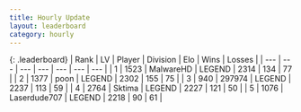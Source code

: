 ```yaml
---
title: Hourly Update
layout: leaderboard
category: hourly
---
```


{: .leaderboard}
| Rank | LV | Player | Division | Elo | Wins | Losses |
| --- | --- | --- | --- | --- | --- | --- |
| <span data-change="0">1</span> | 1523 | <span title="ID: 261794">MalwareHD</span> | LEGEND | <span data-change="0">2314</span> | <span data-change="0">134</span> | <span data-change="0">77</span> |
| <span data-change="0">2</span> | 1377 | <span title="ID: 540690">poon</span> | LEGEND | <span data-change="0">2302</span> | <span data-change="0">155</span> | <span data-change="0">75</span> |
| <span data-change="0">3</span> | 940 | <span title="ID: 544038">297974</span> | LEGEND | <span data-change="0">2237</span> | <span data-change="0">113</span> | <span data-change="0">59</span> |
| <span data-change="0">4</span> | 2764 | <span title="ID: 353063">Sktima</span> | LEGEND | <span data-change="0">2227</span> | <span data-change="0">121</span> | <span data-change="0">50</span> |
| <span data-change="0">5</span> | 1076 | <span title="ID: 372321">Laserdude707</span> | LEGEND | <span data-change="0">2218</span> | <span data-change="0">90</span> | <span data-change="0">61</span> |